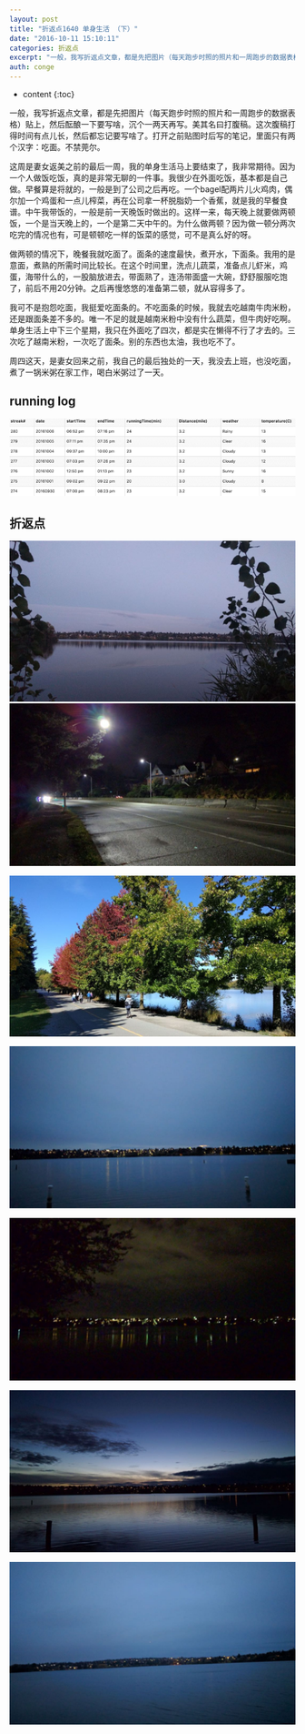 ```yaml
---
layout: post
title: "折返点1640 单身生活 （下）"
date: "2016-10-11 15:10:11"
categories: 折返点
excerpt: "一般，我写折返点文章，都是先把图片（每天跑步时照的照片和一周跑步的数据表格）贴上，然后酝酿一下要写啥，沉个一两天再写。美其名曰打腹稿。这次腹稿打..."
auth: conge
---
```

* content
{:toc}

一般，我写折返点文章，都是先把图片（每天跑步时照的照片和一周跑步的数据表格）贴上，然后酝酿一下要写啥，沉个一两天再写。美其名曰打腹稿。这次腹稿打得时间有点儿长，然后都忘记要写啥了。打开之前贴图时后写的笔记，里面只有两个汉字：吃面。不禁莞尔。

这周是妻女返美之前的最后一周，我的单身生活马上要结束了，我非常期待。因为一个人做饭吃饭，真的是非常无聊的一件事。我很少在外面吃饭，基本都是自己做。早餐算是将就的，一般是到了公司之后再吃。一个bagel配两片儿火鸡肉，偶尔加一个鸡蛋和一点儿榨菜，再在公司拿一杯脱脂奶一个香蕉，就是我的早餐食谱。中午我带饭的，一般是前一天晚饭时做出的。这样一来，每天晚上就要做两顿饭，一个是当天晚上的，一个是第二天中午的。为什么做两顿？因为做一顿分两次吃完的情况也有，可是顿顿吃一样的饭菜的感觉，可不是真么好的呀。

做两顿的情况下，晚餐我就吃面了。面条的速度最快，煮开水，下面条。我用的是意面，煮熟的所需时间比较长。在这个时间里，洗点儿蔬菜，准备点儿虾米，鸡蛋，海带什么的，一股脑放进去，带面熟了，连汤带面盛一大碗，舒舒服服吃饱了，前后不用20分钟。之后再慢悠悠的准备第二顿，就从容得多了。

我可不是抱怨吃面，我挺爱吃面条的。不吃面条的时候，我就去吃越南牛肉米粉，还是跟面条差不多的。唯一不足的就是越南米粉中没有什么蔬菜，但牛肉好吃啊。单身生活上中下三个星期，我只在外面吃了四次，都是实在懒得不行了才去的。三次吃了越南米粉，一次吃了面条。别的东西也太油，我也吃不了。

周四这天，是妻女回来之前，我自己的最后独处的一天，我没去上班，也没吃面，煮了一锅米粥在家工作，喝白米粥过了一天。

## running log

![Running log week 40](/assets/images/折返点/118382-3a2f9bee608e8550.png)

## 折返点

![20160930.jpg](/assets/images/折返点/118382-096918cf645b6c9f.jpg)
![20161001.jpg](/assets/images/折返点/118382-a12be1b7e2eb8977.jpg)

![20161002.jpg](/assets/images/折返点/118382-de5aa94b1d63c90a.jpg)

![20161003.jpg](/assets/images/折返点/118382-4b65868176a69d37.jpg)

![20161004.jpg](/assets/images/折返点/118382-b09a8ae0b23fb336.jpg)

![20161005.jpg](/assets/images/折返点/118382-1273c9596528c05b.jpg)

![20161006.jpg](/assets/images/折返点/118382-7023b333f03bb73f.jpg)
